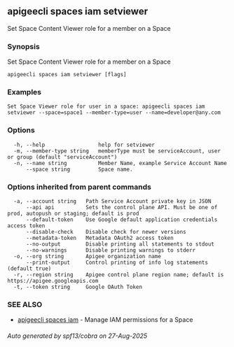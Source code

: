 ## apigeecli spaces iam setviewer

Set Space Content Viewer role for a member on a Space

### Synopsis

Set Space Content Viewer role for a member on a Space

```
apigeecli spaces iam setviewer [flags]
```

### Examples

```
Set Space Viewer role for user in a space: apigeecli spaces iam setviewer --space=space1 --member-type=user --name=developer@any.com
```

### Options

```
  -h, --help                 help for setviewer
  -m, --member-type string   memberType must be serviceAccount, user or group (default "serviceAccount")
  -n, --name string          Member Name, example Service Account Name
      --space string         Space name.
```

### Options inherited from parent commands

```
  -a, --account string   Path Service Account private key in JSON
      --api api          Sets the control plane API. Must be one of prod, autopush or staging; default is prod
      --default-token    Use Google default application credentials access token
      --disable-check    Disable check for newer versions
      --metadata-token   Metadata OAuth2 access token
      --no-output        Disable printing all statements to stdout
      --no-warnings      Disable printing warnings to stderr
  -o, --org string       Apigee organization name
      --print-output     Control printing of info log statements (default true)
  -r, --region string    Apigee control plane region name; default is https://apigee.googleapis.com
  -t, --token string     Google OAuth Token
```

### SEE ALSO

* [apigeecli spaces iam](apigeecli_spaces_iam.md)	 - Manage IAM permissions for a Space

###### Auto generated by spf13/cobra on 27-Aug-2025
